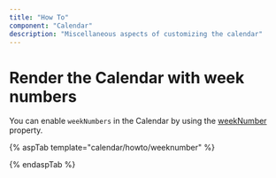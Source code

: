 ```yaml
---
title: "How To"
component: "Calendar"
description: "Miscellaneous aspects of customizing the calendar"
---
```


# Render the Calendar with week numbers

You can enable `weekNumbers` in the Calendar by using the [weekNumber](https://help.syncfusion.com/cr/aspnetcore-js2/Syncfusion.EJ2.Calendars.Calendar.html#Syncfusion_EJ2_Calendars_Calendar_WeekNumber) property.

{% aspTab template="calendar/howto/weeknumber" %}

{% endaspTab %}